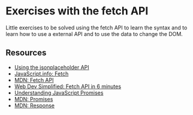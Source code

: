 # Exercises with the fetch API

Little exercises to be solved using the fetch API to learn the syntax and to learn how to use a external
API and to use the data to change the DOM.

## Resources

- [Using the jsonplaceholder API](https://jsonplaceholder.typicode.com/guide/)
- [JavaScript.info: Fetch](https://javascript.info/fetch)
- [MDN: Fetch API](https://developer.mozilla.org/en-US/docs/Web/API/Fetch_API/Using_Fetch)
- [Web Dev Simplified: Fetch API in 6 minutes](https://www.youtube.com/watch?v=cuEtnrL9-H0)
- [Understanding JavaScript Promises](https://www.digitalocean.com/community/tutorials/understanding-javascript-promises)
- [MDN: Promises](https://developer.mozilla.org/en-US/docs/Web/JavaScript/Guide/Using_promises)
- [MDN: Response](https://developer.mozilla.org/en-US/docs/Web/API/Response)
